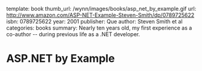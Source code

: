 template: book
thumb_url: /wynn/images/books/asp_net_by_example.gif
url: http://www.amazon.com/ASP-NET-Example-Steven-Smith/dp/0789725622
isbn: 0789725622
year: 2001
publisher: Que
author: Steven Smith et al
categories: books
summary: Nearly ten years old, my first experience as a co-author -- during previous life as a .NET developer.

# ASP.NET by Example

